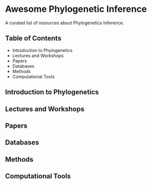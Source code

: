 # Awesome Phylogenetic Inference
A curated list of resources about Phylogenetics Inference.

## Table of Contents
- Introduction to Phylogenetics
- Lectures and Workshops
- Papers
- Databases
- Methods
- Computational Tools

## Introduction to Phylogenetics
## Lectures and Workshops
## Papers
## Databases
## Methods
## Computational Tools
 


